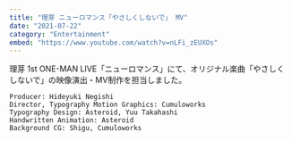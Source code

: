 ```yaml
---
title: "理芽 ニューロマンス「やさしくしないで」 MV"
date: "2021-07-22"
category: "Entertainment"
embed: "https://www.youtube.com/watch?v=nLFi_zEUXOs"
---
```


理芽 1st ONE-MAN LIVE「ニューロマンス」にて、オリジナル楽曲「やさしくしないで」の映像演出・MV制作を担当しました。

```plaintext
Producer: Hideyuki Negishi
Director, Typography Motion Graphics: Cumuloworks
Typography Design: Asteroid, Yuu Takahashi
Handwritten Animation: Asteroid
Background CG: Shigu, Cumuloworks
```
